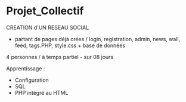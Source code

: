 # Projet_Collectif


CREATION d'UN RESEAU SOCIAL
- partant de pages déjà crées / login, registration, admin, news, wall, feed, tags.PHP, style.css + base de données

4 personnes / à temps partiel - sur 08 jours

Apprentissage :
- Configuration
- SQL
- PHP intégré au HTML
